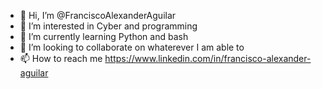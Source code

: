 - 👋 Hi, I’m @FranciscoAlexanderAguilar
- 👀 I’m interested in Cyber and programming
- 🌱 I’m currently learning Python and bash
- 💞️ I’m looking to collaborate on whaterever I am able to
- 📫 How to reach me https://www.linkedin.com/in/francisco-alexander-aguilar

<!---
FranciscoAlexanderAguilar/FranciscoAlexanderAguilar is a ✨ special ✨ repository because its `README.md` (this file) appears on your GitHub profile.
You can click the Preview link to take a look at your changes.
--->
